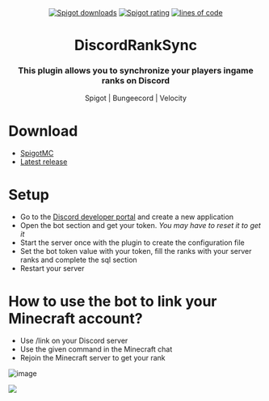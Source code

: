 <div align="center">
  <a href="https://www.spigotmc.org/resources/111546/"><img src="https://img.shields.io/spiget/downloads/111546?label=Spigot%20downloads" alt="Spigot downloads"></a>
<a href="https://www.spigotmc.org/resources/111546/reviews"><img src="https://img.shields.io/spiget/rating/111546?label=Spigot%20rating" alt="Spigot rating"></a>
  <a href="https://jitpack.io/#BebeDlaStreat/DiscordRankSync"><img src="https://sloc.xyz/github/BebeDlaStreat/DiscordRankSync" alt="lines of code"></a>  
</div>

<h1 align="center">DiscordRankSync</h1>
<h3 align="center">This plugin allows you to synchronize your players ingame ranks on Discord</h3>
<p align="center">Spigot | Bungeecord | Velocity</p>

# Download
- [SpigotMC](https://www.spigotmc.org/resources/discordranksync.111546/)
- [Latest release](https://github.com/BebeDlaStreat/DiscordRankSync/releases/latest)

# Setup
- Go to the <a href="https://discord.com/developers/applications">Discord developer portal</a> and create a new application
- Open the bot section and get your token. <i>You may have to reset it to get it</i>
- Start the server once with the plugin to create the configuration file
- Set the bot token value with your token, fill the ranks with your server ranks and complete the sql section
- Restart your server

# How to use the bot to link your Minecraft account?
- Use /link on your Discord server
- Use the given command in the Minecraft chat
- Rejoin the Minecraft server to get your rank

![image](https://github.com/BebeDlaStreat/DiscordRankSync/assets/114857048/2804e405-5589-49ec-8283-f7222e422453)
  

<img align="center" src="https://bstats.org/signatures/bukkit/DiscordRankSync.svg">

